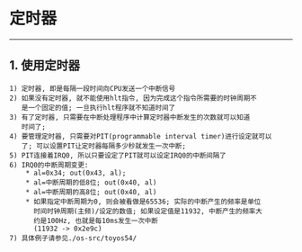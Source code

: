 # **定时器** #
***


## **1. 使用定时器** ##
    1) 定时器, 即是每隔一段时间向CPU发送一个中断信号
    2) 如果没有定时器, 就不能使用hlt指令, 因为完成这个指令所需要的时钟周期不
       是一个固定的值; 一旦执行hlt程序就不知道时间了
    3) 有了定时器, 只需要在中断处理程序中计算定时器中断发生的次数就可以知道
       时间了;
    4) 要管理定时器, 只需要对PIT(programmable interval timer)进行设定就可以
       了; 可以设置PIT让定时器每隔多少秒就发生一次中断; 
    5) PIT连接着IRQ0, 所以只要设定了PIT就可以设定IRQ0的中断间隔了
    6) IRQ0的中断周期变更:
        * al=0x34; out(0x43, al);
        * al=中断周期的低8位; out(0x40, al)
        * al=中断周期的高8位; out(0x40, al)
        * 如果指定中断周期为0, 则会被看做是65536; 实际的中断产生的频率是单位
          时间时钟周期(主频)/设定的数值; 如果设定值是11932, 中断产生的频率大
          约是100Hz, 也就是每10ms发生一次中断
          (11932 -> 0x2e9c)
    7) 具体例子请参见./os-src/toyos54/
